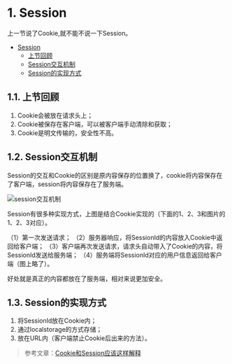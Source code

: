 # 1. Session

上一节说了Cookie,就不能不说一下Session。

<!-- TOC -->

- [Session](#session)
    - [上节回顾](#上节回顾)
    - [Session交互机制](#session交互机制)
    - [Session的实现方式](#session的实现方式)

<!-- /TOC -->

## 1.1. 上节回顾

1. Cookie会被放在请求头上；
2. Cookie被保存在客户端，可以被客户端手动清除和获取；
3. Cookie是明文传输的，安全性不高。

## 1.2. Session交互机制

Session的交互和Cookie的区别是原内容保存的位置换了，cookie将内容保存在了客户端，session将内容保存在了服务端。

![session交互机制](https://pic4.zhimg.com/80/v2-0113a489944100bdc9ad1091286bb6b3_hd.jpg)

Session有很多种实现方式，上图是结合Cookie实现的（下面的1、2、3和图片的1、2、3对应）。

（1）第一次发送请求；
（2）服务器响应，将SessionId的内容放入Cookie中返回给客户端；
（3）客户端再次发送请求，请求头自动带入了Cookie的内容，将SessionId发送给服务端；
（4）服务端将SessionId对应的用户信息返回给客户端（图上略了）。

好处就是真正的内容都放在了服务端，相对来说更加安全。

## 1.3. Session的实现方式

1. 将SessionId放在Cookie内；
2. 通过localstorage的方式存储；
3. 放在URL内（客户端禁止Cookie后出来的方法）。

> 参考文章：[Cookie和Session应该这样解释](https://zhuanlan.zhihu.com/p/59307179)